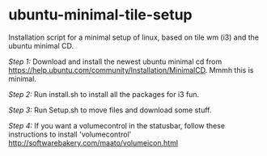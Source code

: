 ubuntu-minimal-tile-setup
=========================

Installation script for a minimal setup of linux, based on tile wm (i3) and the ubuntu minimal CD.

*Step 1:*
Download and install the newest ubuntu minimal cd from
https://help.ubuntu.com/community/Installation/MinimalCD. 
Mmmh this is minimal.

*Step 2:*
Run install.sh to install all the packages for i3 fun.

*Step 3:*
Run Setup.sh to move files and download some stuff.

*Step 4:*
If you want a volumecontrol in the statusbar, 
follow these instructions to install
'volumecontrol' http://softwarebakery.com/maato/volumeicon.html
